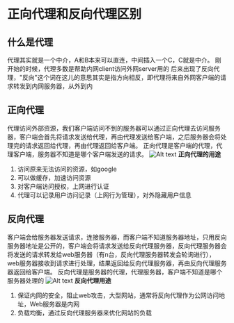 # 正向代理和反向代理区别
## 什么是代理
代理其实就是一个中介，A和B本来可以直连，中间插入一个C，C就是中介。
刚开始的时候，代理多数是帮助内网client访问外网server用的
后来出现了反向代理，"反向"这个词在这儿的意思其实是指方向相反，即代理将来自外网客户端的请求转发到内网服务器，从外到内
## 正向代理
代理访问外部资源，我们客户端访问不到的服务器可以通过正向代理去访问服务器，客户端会首先将请求发送给代理，再由代理发送给客户端，之后服务器会将处理完的请求返回给代理，再由代理返回给客户端。
正向代理是客户端的代理，代理客户端，服务器不知道是哪个客户端发送的请求。
![Alt text](https://wx1.sinaimg.cn/mw2000/008sKdQply1h2lzstuu52j30xq09z42d.jpg)
**正向代理的用途**
1. 访问原来无法访问的资源，如google
2. 可以做缓存，加速访问资源
3. 对客户端访问授权，上网进行认证
4. 代理可以记录用户访问记录（上网行为管理），对外隐藏用户信息

## 反向代理
客户端会给服务器发送请求，连接服务器，而客户端不知道服务器地址，只用反向服务器地址是公开的，客户端会将请求发送给反向代理服务器，反向代理服务器会将发送的请求转发给web服务器（有n台，反向代理服务器转发会轮询进行），web服务器接收到请求进行处理，结果返回给反向代理服务器，再由反向代理服务器返回给客户端。
反向代理是服务器的代理，代理服务器，客户端不知道是哪个服务器处理的
![Alt text](https://wx4.sinaimg.cn/mw2000/008sKdQply1h2lzsxqlwgj30yg0b978v.jpg)
**反向代理用途**
1. 保证内网的安全，阻止web攻击，大型网站，通常将反向代理作为公网访问地址，Web服务器是内网
2. 负载均衡，通过反向代理服务器来优化网站的负载
